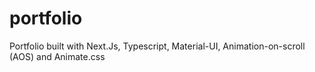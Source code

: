 # portfolio
Portfolio built with Next.Js, Typescript, Material-UI, Animation-on-scroll (AOS) and Animate.css